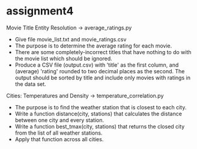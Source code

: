 # assignment4
Movie Title Entity Resolution -> average_ratings.py
 - Give file movie_list.txt and movie_ratings.csv
 - The purpose is to determine the average rating for each movie.
 - There are some completely-incorrect titles that have nothing to do with the movie list which should be ignored.
 - Produce a CSV file (output.csv) with 'title' as the first column, and (average) 'rating' rounded to two decimal places as the second. The output should be sorted by title and include only movies with ratings in the data set.


Cities: Temperatures and Density -> temperature_correlation.py
 - The purpose is to find the weather station that is closest to each city.
 - Write a function distance(city, stations) that calculates the distance between one city and every station. 
 - Write a function best_tmax(city, stations) that returns the closed city from the list of all weather stations. 
 - Apply that function across all cities. 
 
